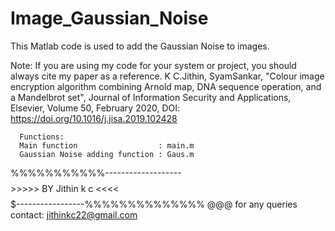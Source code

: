 # Image_Gaussian_Noise

This Matlab code is used to add the Gaussian Noise to images.

Note: If you are using my code for your system or project, you should always cite my paper as a reference. K C.Jithin, SyamSankar, "Colour image encryption algorithm combining Arnold map, DNA sequence operation, and a Mandelbrot set", Journal of Information Security and Applications, Elsevier, Volume 50, February 2020, DOI: https://doi.org/10.1016/j.jisa.2019.102428

      Functions:
      Main function                  : main.m
      Gaussian Noise adding function : Gaus.m
   
 %%%%%%%%%%%-------------------$$$$$$$$>>>>> BY Jithin k c <<<<$$$$$$$$$-----------------%%%%%%%%%%%%%% @@@ 
 for any queries contact: jithinkc22@gmail.com

